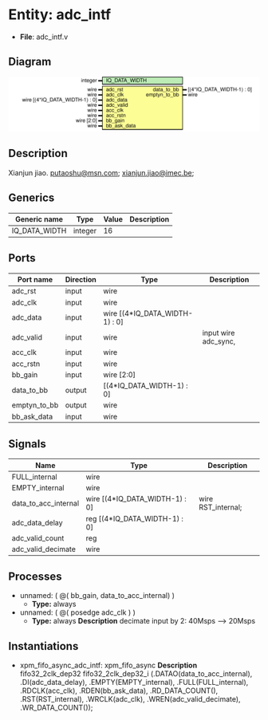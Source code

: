 # Entity: adc_intf

- **File**: adc_intf.v
## Diagram

![Diagram](adc_intf.svg "Diagram")
## Description

 Xianjun jiao. putaoshu@msn.com; xianjun.jiao@imec.be;

## Generics

| Generic name  | Type    | Value | Description |
| ------------- | ------- | ----- | ----------- |
| IQ_DATA_WIDTH | integer | 16    |             |
## Ports

| Port name    | Direction | Type                           | Description          |
| ------------ | --------- | ------------------------------ | -------------------- |
| adc_rst      | input     | wire                           |                      |
| adc_clk      | input     | wire                           |                      |
| adc_data     | input     | wire [(4*IQ_DATA_WIDTH-1) : 0] |                      |
| adc_valid    | input     | wire                           | input wire adc_sync, |
| acc_clk      | input     | wire                           |                      |
| acc_rstn     | input     | wire                           |                      |
| bb_gain      | input     | wire [2:0]                     |                      |
| data_to_bb   | output    | [(4*IQ_DATA_WIDTH-1) : 0]      |                      |
| emptyn_to_bb | output    | wire                           |                      |
| bb_ask_data  | input     | wire                           |                      |
## Signals

| Name                 | Type                           | Description           |
| -------------------- | ------------------------------ | --------------------- |
| FULL_internal        | wire                           |                       |
| EMPTY_internal       | wire                           |                       |
| data_to_acc_internal | wire [(4*IQ_DATA_WIDTH-1) : 0] |   wire RST_internal;  |
| adc_data_delay       | reg [(4*IQ_DATA_WIDTH-1) : 0]  |                       |
| adc_valid_count      | reg                            |                       |
| adc_valid_decimate   | wire                           |                       |
## Processes
- unnamed: ( @( bb_gain, data_to_acc_internal) )
  - **Type:** always
- unnamed: ( @( posedge adc_clk ) )
  - **Type:** always
**Description**
decimate input by 2: 40Msps --> 20Msps 
## Instantiations

- xpm_fifo_async_adc_intf: xpm_fifo_async
**Description**
 fifo32_2clk_dep32 fifo32_2clk_dep32_i
        (.DATAO(data_to_acc_internal),
         .DI(adc_data_delay),
         .EMPTY(EMPTY_internal),
         .FULL(FULL_internal),
         .RDCLK(acc_clk),
         .RDEN(bb_ask_data),
         .RD_DATA_COUNT(),
         .RST(RST_internal),
         .WRCLK(adc_clk),
         .WREN(adc_valid_decimate),
         .WR_DATA_COUNT());

